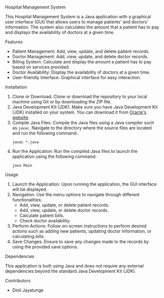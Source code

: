  Hospital Management System

This Hospital Management System is a Java application with a graphical user interface (GUI) that allows users to manage patients' and doctors' information. The system also calculates the amount that a patient has to pay and displays the availability of doctors at a given time.

 Features

- Patient Management: Add, view, update, and delete patient records.
- Doctor Management: Add, view, update, and delete doctor records.
- Billing System: Calculate and display the amount a patient has to pay based on services provided.
- Doctor Availability: Display the availability of doctors at a given time.
- User-friendly Interface: Graphical interface for easy interaction.

 Installation

1. Clone or Download: Clone or download the repository to your local machine using Git or by downloading the ZIP file.
2. Java Development Kit (JDK): Make sure you have Java Development Kit (JDK) installed on your system. You can download it from [Oracle's website](https://www.oracle.com/java/technologies/javase-jdk11-downloads.html).
3. Compile Java Files: Compile the Java files using a Java compiler such as `javac`. Navigate to the directory where the source files are located and run the following command:
    ```
    javac *.java
    ```
4. Run the Application: Run the compiled Java files to launch the application using the following command:
    ```
    java Main
    ```

 Usage

1. Launch the Application: Upon running the application, the GUI interface will be displayed.
2. Navigation: Use the menu options to navigate through different functionalities:
   - Add, view, update, or delete patient records.
   - Add, view, update, or delete doctor records.
   - Calculate patient bills.
   - Check doctor availability.
3. Perform Actions: Follow on-screen instructions to perform desired actions such as adding new patients, updating doctor information, or calculating bills.
4. Save Changes: Ensure to save any changes made to the records by using the provided save options.

 Dependencies

This application is built using Java and does not require any external dependencies beyond the standard Java Development Kit (JDK).

 Contributors

- Dinil Jayatunge


